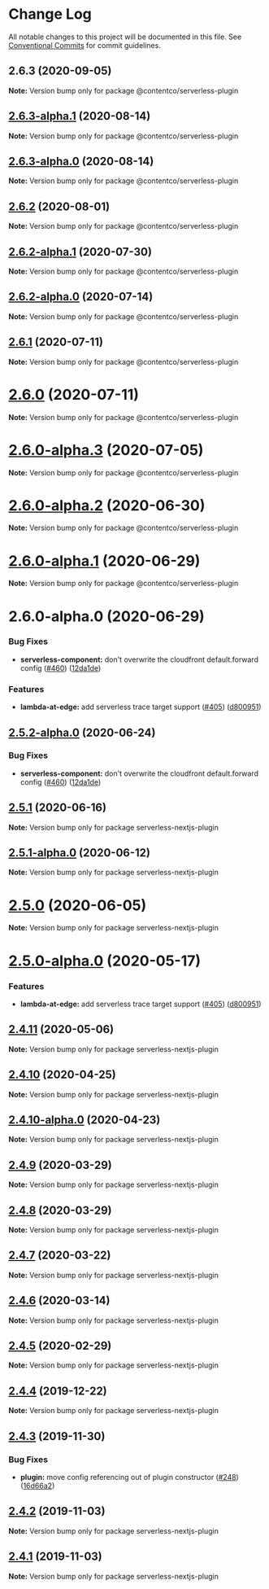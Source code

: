 # Change Log

All notable changes to this project will be documented in this file.
See [Conventional Commits](https://conventionalcommits.org) for commit guidelines.

## 2.6.3 (2020-09-05)

**Note:** Version bump only for package @contentco/serverless-plugin

## [2.6.3-alpha.1](https://github.com/danielcondemarin/serverless-next.js/compare/@contentco/serverless-plugin@2.6.3-alpha.0...@contentco/serverless-plugin@2.6.3-alpha.1) (2020-08-14)

**Note:** Version bump only for package @contentco/serverless-plugin

## [2.6.3-alpha.0](https://github.com/danielcondemarin/serverless-next.js/compare/@contentco/serverless-plugin@2.6.2...@contentco/serverless-plugin@2.6.3-alpha.0) (2020-08-14)

**Note:** Version bump only for package @contentco/serverless-plugin

## [2.6.2](https://github.com/danielcondemarin/serverless-next.js/compare/@contentco/serverless-plugin@2.6.2-alpha.1...@contentco/serverless-plugin@2.6.2) (2020-08-01)

**Note:** Version bump only for package @contentco/serverless-plugin

## [2.6.2-alpha.1](https://github.com/danielcondemarin/serverless-next.js/compare/@contentco/serverless-plugin@2.6.2-alpha.0...@contentco/serverless-plugin@2.6.2-alpha.1) (2020-07-30)

**Note:** Version bump only for package @contentco/serverless-plugin

## [2.6.2-alpha.0](https://github.com/danielcondemarin/serverless-next.js/compare/@contentco/serverless-plugin@2.6.1...@contentco/serverless-plugin@2.6.2-alpha.0) (2020-07-14)

**Note:** Version bump only for package @contentco/serverless-plugin

## [2.6.1](https://github.com/danielcondemarin/serverless-next.js/compare/@contentco/serverless-plugin@2.6.0...@contentco/serverless-plugin@2.6.1) (2020-07-11)

**Note:** Version bump only for package @contentco/serverless-plugin

# [2.6.0](https://github.com/danielcondemarin/serverless-next.js/compare/@contentco/serverless-plugin@2.6.0-alpha.3...@contentco/serverless-plugin@2.6.0) (2020-07-11)

**Note:** Version bump only for package @contentco/serverless-plugin

# [2.6.0-alpha.3](https://github.com/danielcondemarin/serverless-next.js/compare/@contentco/serverless-plugin@2.6.0-alpha.2...@contentco/serverless-plugin@2.6.0-alpha.3) (2020-07-05)

**Note:** Version bump only for package @contentco/serverless-plugin

# [2.6.0-alpha.2](https://github.com/danielcondemarin/serverless-next.js/compare/@contentco/serverless-plugin@2.6.0-alpha.1...@contentco/serverless-plugin@2.6.0-alpha.2) (2020-06-30)

**Note:** Version bump only for package @contentco/serverless-plugin

# [2.6.0-alpha.1](https://github.com/danielcondemarin/serverless-next.js/compare/@contentco/serverless-plugin@2.6.0-alpha.0...@contentco/serverless-plugin@2.6.0-alpha.1) (2020-06-29)

**Note:** Version bump only for package @contentco/serverless-plugin

# 2.6.0-alpha.0 (2020-06-29)

### Bug Fixes

- **serverless-component:** don't overwrite the cloudfront default.forward config ([#460](https://github.com/danielcondemarin/serverless-next.js/issues/460)) ([12da1de](https://github.com/danielcondemarin/serverless-next.js/commit/12da1de31855b68b9addef801ec21dffd3202a21))

### Features

- **lambda-at-edge:** add serverless trace target support ([#405](https://github.com/danielcondemarin/serverless-next.js/issues/405)) ([d800951](https://github.com/danielcondemarin/serverless-next.js/commit/d800951673474965c386ab94b2d8db18790099f7))

## [2.5.2-alpha.0](https://github.com/danielcondemarin/serverless-next.js/compare/serverless-nextjs-plugin@2.5.1...serverless-nextjs-plugin@2.5.2-alpha.0) (2020-06-24)

### Bug Fixes

- **serverless-component:** don't overwrite the cloudfront default.forward config ([#460](https://github.com/danielcondemarin/serverless-next.js/issues/460)) ([12da1de](https://github.com/danielcondemarin/serverless-next.js/commit/12da1de31855b68b9addef801ec21dffd3202a21))

## [2.5.1](https://github.com/danielcondemarin/serverless-next.js/compare/serverless-nextjs-plugin@2.5.1-alpha.0...serverless-nextjs-plugin@2.5.1) (2020-06-16)

**Note:** Version bump only for package serverless-nextjs-plugin

## [2.5.1-alpha.0](https://github.com/danielcondemarin/serverless-next.js/compare/serverless-nextjs-plugin@2.5.0...serverless-nextjs-plugin@2.5.1-alpha.0) (2020-06-12)

**Note:** Version bump only for package serverless-nextjs-plugin

# [2.5.0](https://github.com/danielcondemarin/serverless-next.js/compare/serverless-nextjs-plugin@2.5.0-alpha.0...serverless-nextjs-plugin@2.5.0) (2020-06-05)

**Note:** Version bump only for package serverless-nextjs-plugin

# [2.5.0-alpha.0](https://github.com/danielcondemarin/serverless-next.js/compare/serverless-nextjs-plugin@2.4.11...serverless-nextjs-plugin@2.5.0-alpha.0) (2020-05-17)

### Features

- **lambda-at-edge:** add serverless trace target support ([#405](https://github.com/danielcondemarin/serverless-next.js/issues/405)) ([d800951](https://github.com/danielcondemarin/serverless-next.js/commit/d800951673474965c386ab94b2d8db18790099f7))

## [2.4.11](https://github.com/danielcondemarin/serverless-next.js/compare/serverless-nextjs-plugin@2.4.10...serverless-nextjs-plugin@2.4.11) (2020-05-06)

**Note:** Version bump only for package serverless-nextjs-plugin

## [2.4.10](https://github.com/danielcondemarin/serverless-next.js/compare/serverless-nextjs-plugin@2.4.10-alpha.0...serverless-nextjs-plugin@2.4.10) (2020-04-25)

**Note:** Version bump only for package serverless-nextjs-plugin

## [2.4.10-alpha.0](https://github.com/danielcondemarin/serverless-next.js/compare/serverless-nextjs-plugin@2.4.9...serverless-nextjs-plugin@2.4.10-alpha.0) (2020-04-23)

**Note:** Version bump only for package serverless-nextjs-plugin

## [2.4.9](https://github.com/danielcondemarin/serverless-nextjs-plugin/compare/serverless-nextjs-plugin@2.4.8...serverless-nextjs-plugin@2.4.9) (2020-03-29)

**Note:** Version bump only for package serverless-nextjs-plugin

## [2.4.8](https://github.com/danielcondemarin/serverless-nextjs-plugin/compare/serverless-nextjs-plugin@2.4.7...serverless-nextjs-plugin@2.4.8) (2020-03-29)

**Note:** Version bump only for package serverless-nextjs-plugin

## [2.4.7](https://github.com/danielcondemarin/serverless-nextjs-plugin/compare/serverless-nextjs-plugin@2.4.6...serverless-nextjs-plugin@2.4.7) (2020-03-22)

**Note:** Version bump only for package serverless-nextjs-plugin

## [2.4.6](https://github.com/danielcondemarin/serverless-nextjs-plugin/compare/serverless-nextjs-plugin@2.4.5...serverless-nextjs-plugin@2.4.6) (2020-03-14)

**Note:** Version bump only for package serverless-nextjs-plugin

## [2.4.5](https://github.com/danielcondemarin/serverless-nextjs-plugin/compare/serverless-nextjs-plugin@2.4.4...serverless-nextjs-plugin@2.4.5) (2020-02-29)

**Note:** Version bump only for package serverless-nextjs-plugin

## [2.4.4](https://github.com/danielcondemarin/serverless-nextjs-plugin/compare/serverless-nextjs-plugin@2.4.3...serverless-nextjs-plugin@2.4.4) (2019-12-22)

**Note:** Version bump only for package serverless-nextjs-plugin

## [2.4.3](https://github.com/danielcondemarin/serverless-nextjs-plugin/compare/serverless-nextjs-plugin@2.4.2...serverless-nextjs-plugin@2.4.3) (2019-11-30)

### Bug Fixes

- **plugin:** move config referencing out of plugin constructor ([#248](https://github.com/danielcondemarin/serverless-nextjs-plugin/issues/248)) ([16d66a2](https://github.com/danielcondemarin/serverless-nextjs-plugin/commit/16d66a209a47adf799f8ac1ca8efb6cc7a38e68f))

## [2.4.2](https://github.com/danielcondemarin/serverless-nextjs-plugin/compare/serverless-nextjs-plugin@2.4.1...serverless-nextjs-plugin@2.4.2) (2019-11-03)

**Note:** Version bump only for package serverless-nextjs-plugin

## [2.4.1](https://github.com/danielcondemarin/serverless-nextjs-plugin/compare/serverless-nextjs-plugin@2.4.0...serverless-nextjs-plugin@2.4.1) (2019-11-03)

**Note:** Version bump only for package serverless-nextjs-plugin
